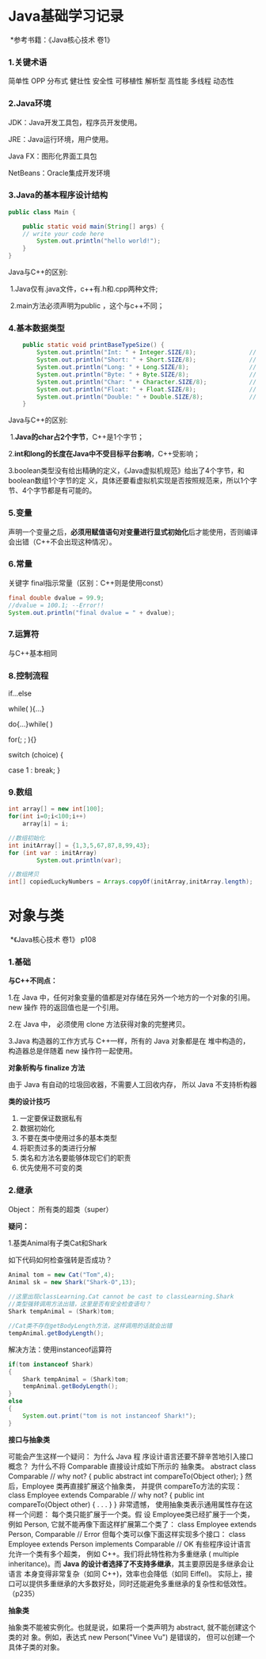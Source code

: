# Java基础学习记录

​	*参考书籍：《Java核心技术 卷1》

### 1.关键术语

简单性	OPP	分布式	健壮性	安全性	可移植性	解析型	高性能	多线程	动态性



### 2.Java环境

JDK：Java开发工具包，程序员开发使用。

JRE：Java运行环境，用户使用。

Java FX：图形化界面工具包

NetBeans：Oracle集成开发环境



### 3.Java的基本程序设计结构



```java
public class Main {

    public static void main(String[] args) {
	// write your code here
        System.out.println("hello world!");
    }
}
```

Java与C++的区别:

​	1.Java仅有.java文件，c++有.h和.cpp两种文件;

​	2.main方法必须声明为public ，这个与c++不同；



### 4.基本数据类型

```java
    public static void printBaseTypeSize() {
        System.out.println("Int: " + Integer.SIZE/8);           	// 4
        System.out.println("Short: " + Short.SIZE/8);               // 2
        System.out.println("Long: " + Long.SIZE/8);                 // 8
        System.out.println("Byte: " + Byte.SIZE/8);                 // 1
        System.out.println("Char: " + Character.SIZE/8);       		// 2
        System.out.println("Float: " + Float.SIZE/8);               // 4
        System.out.println("Double: " + Double.SIZE/8);             // 8
    }
```

Java与C++的区别:

​	1.**Java的char占2个字节**，C++是1个字节；

​	2.**int和long的长度在Java中不受目标平台影响**，C++受影响；

​	3.boolean类型没有给出精确的定义，《Java虚拟机规范》给出了4个字节，和boolean数组1个字节的定	   义，具体还要看虚拟机实现是否按照规范来，所以1个字节、4个字节都是有可能的。



### 5.变量

声明一个变量之后，**必须用赋值语句对变量进行显式初始化**后才能使用，否则编译会出错（C++不会出现这种情况）。



### 6.常量

关键字 final指示常量（区别：C++则是使用const）

```java
final double dvalue = 99.9;
//dvalue = 100.1; --Error!!
System.out.println("final dvalue = " + dvalue);
```



### 7.运算符

与C++基本相同



### 8.控制流程

if...else

while( ){...}

do{...}while( )

for(; ; ){}

switch (choice) { 

case 1 :
break;
} 



### 9.数组

~~~ java
int array[] = new int[100];
for(int i=0;i<100;i++)
    array[i] = i;

//数组初始化
int initArray[] = {1,3,5,67,87,8,99,43};
for (int var : initArray)
		System.out.println(var);

//数组拷贝
int[] copiedLuckyNumbers = Arrays.copyOf(initArray,initArray.length);
~~~



# 对象与类

​	*《Java核心技术 卷1》 p108

### 1.基础

**与C++不同点：**

1.在 Java 中，任何对象变量的值都是对存储在另外一个地方的一个对象的引用。new 操作 符的返回值也是一个引用。

2.在 Java 中， 必须使用 clone 方法获得对象的完整拷贝。

3.Java 构造器的工作方式与 C++—样，所有的 Java 对象都是在 堆中构造的， 构造器总是伴随着 new 操作符一起使用。



 **对象析构与 finalize 方法**

由于 Java 有自动的垃圾回收器，不需要人工回收内存， 所以 Java 不支持析构器



**类的设计技巧**

1. 一定要保证数据私有 
2. 数据初始化 
3. 不要在类中使用过多的基本类型 
4. 将职责过多的类进行分解
5. 类名和方法名要能够体现它们的职责 
6. 优先使用不可变的类 

### 2.继承

 Object： 所有类的超类（super）



**疑问：**

1.基类Animal有子类Cat和Shark

如下代码如何检查强转是否成功？

```java
Animal tom = new Cat("Tom",4);
Animal sk = new Shark("Shark-O",13);
      
//这里出现classLearning.Cat cannot be cast to classLearning.Shark
//类型强转调用方法出错，这里是否有安全检查语句？
Shark tempAnimal = (Shark)tom;

//Cat类不存在getBodyLength方法，这样调用的话就会出错
tempAnimal.getBodyLength();

```

解决方法：使用instanceof运算符

```java
if(tom instanceof Shark)
{
    Shark tempAnimal = (Shark)tom;
    tempAnimal.getBodyLength();
}
else
{
    System.out.print("tom is not instanceof Shark!");
}
```

**接口与抽象类**

可能会产生这样一个疑问： 为什么 Java 程 序设计语言还要不辞辛苦地引入接口概念？ 为什么不将 Comparable 直接设计成如下所示的 抽象类。 abstract class Comparable // why not? { public abstract int compareTo(Object other); } 然后，Employee 类再直接扩展这个抽象类， 并提供 compareTo方法的实现： class Employee extends Comparable // why not? { public int compareTo(Object other) { . . . } } 非常遗憾， 使用抽象类表示通用属性存在这样一个问题： 每个类只能扩展于一个类。假 设 Employee类已经扩展于一个类， 例如 Person, 它就不能再像下面这样扩展第二个类了： class Employee extends Person, Comparable // Error 但每个类可以像下面这样实现多个接口： class Employee extends Person implements Comparable // OK 有些程序设计语言允许一个类有多个超类， 例如 C++。我们将此特性称为多重继承 ( multiple inheritance)。而 **Java 的设计者选择了不支持多继承**，其主要原因是多继承会让语言 本身变得非常复杂（如同 C++)，效率也会降低（如同 Eiffel)。 实际上，接口可以提供多重继承的大多数好处，同时还能避免多重继承的复杂性和低效性。 （p235）

**抽象类**

抽象类不能被实例化。也就是说，如果将一个类声明为 abstract, 就不能创建这个类的对 象。例如，表达式 new Person("Vinee Vu") 是错误的， 但可以创建一个具体子类的对象。